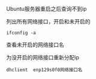 Ubuntu服务器重启之后查询不到ip

列出所有网络接口，开启和未开启的
```
ifconfig -a 
```
查看未开启的网络接口名

为没开启的网络接口重新分配ip
```
dhclient  enp129s0f0网络接口名
```
